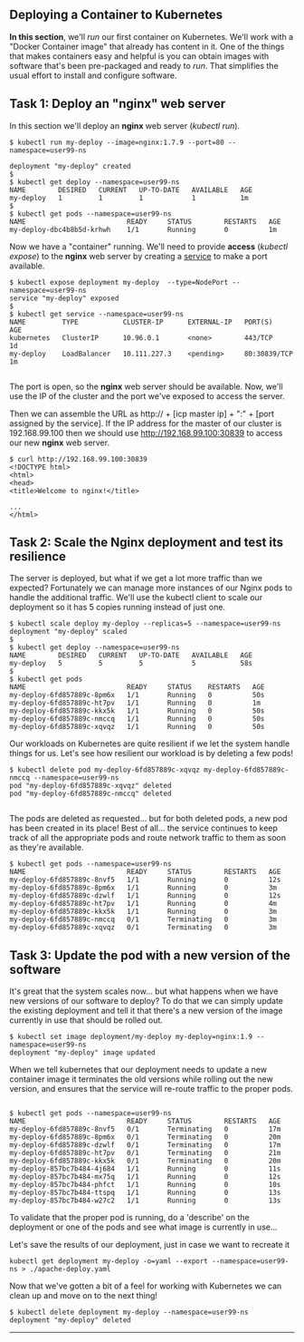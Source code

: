


## Deploying a Container to Kubernetes

**In this section**, we'll *run* our first container on Kubernetes. We'll work with a "Docker Container image" that already has content in it. One of the things that makes containers easy and helpful is you can obtain images with software that's been pre-packaged and ready to *run*. That simplifies the usual effort to install and configure software.



## Task 1: Deploy an "nginx" web server

In this section we'll deploy an **nginx** web server (*kubectl run*).


```
$ kubectl run my-deploy --image=nginx:1.7.9 --port=80 --namespace=user99-ns

deployment "my-deploy" created
$
$ kubectl get deploy --namespace=user99-ns
NAME        DESIRED   CURRENT   UP-TO-DATE   AVAILABLE   AGE
my-deploy   1         1         1            1           1m
$
$ kubectl get pods --namespace=user99-ns
NAME                         READY     STATUS        RESTARTS   AGE
my-deploy-dbc4b8b5d-krhwh    1/1       Running       0          1m

```

Now we have a "container" running.  We'll need to provide **access** (*kubectl expose*) to the **nginx** web server by creating a [service](https://kubernetes.io/docs/concepts/services-networking/service/) to make a port available.

```
$ kubectl expose deployment my-deploy  --type=NodePort --namespace=user99-ns
service "my-deploy" exposed
$
$ kubectl get service --namespace=user99-ns
NAME         TYPE           CLUSTER-IP      EXTERNAL-IP   PORT(S)          AGE
kubernetes   ClusterIP      10.96.0.1       <none>        443/TCP          1d
my-deploy    LoadBalancer   10.111.227.3    <pending>     80:30839/TCP     1m


```

The port is open, so the **nginx** web server should be available.  Now, we'll use the IP of the cluster and the port we've exposed to access the server.

Then we can assemble the URL as http:// + [icp master ip] + ":" + [port assigned by the service].
If the IP address for the master of our cluster is 192.168.99.100 then we should use http://192.168.99.100:30839 to access our new **nginx** web server.

```
$ curl http://192.168.99.100:30839
<!DOCTYPE html>
<html>
<head>
<title>Welcome to nginx!</title>

...
</html>
```

## Task 2: Scale the Nginx deployment and test its resilience

The server is deployed, but what if we get a lot more traffic than we expected? Fortunately we can manage more instances of our Nginx pods to handle the additional traffic. We'll use the kubectl client to scale our deployment so it has 5 copies running instead of just one.

```
$ kubectl scale deploy my-deploy --replicas=5 --namespace=user99-ns
deployment "my-deploy" scaled
$
$ kubectl get deploy --namespace=user99-ns
NAME        DESIRED   CURRENT   UP-TO-DATE   AVAILABLE   AGE
my-deploy   5         5         5            5           58s
$
$ kubectl get pods
NAME                         READY     STATUS    RESTARTS   AGE
my-deploy-6fd857889c-8pm6x   1/1       Running   0          50s
my-deploy-6fd857889c-ht7pv   1/1       Running   0          1m
my-deploy-6fd857889c-kkx5k   1/1       Running   0          50s
my-deploy-6fd857889c-nmccq   1/1       Running   0          50s
my-deploy-6fd857889c-xqvqz   1/1       Running   0          50s

```

Our workloads on Kubernetes are quite resilient if we let the system handle things for us. Let's see how resilient our workload is by deleting a few pods!

```
$ kubectl delete pod my-deploy-6fd857889c-xqvqz my-deploy-6fd857889c-nmccq --namespace=user99-ns
pod "my-deploy-6fd857889c-xqvqz" deleted
pod "my-deploy-6fd857889c-nmccq" deleted


```
The pods are deleted as requested... but for both deleted pods, a new pod has been created in its place! Best of all... the service continues to keep track of all the appropriate pods and route network traffic to them as soon as they're available.

```
$ kubectl get pods --namespace=user99-ns
NAME                         READY     STATUS        RESTARTS   AGE
my-deploy-6fd857889c-8nvf5   1/1       Running       0          12s
my-deploy-6fd857889c-8pm6x   1/1       Running       0          3m
my-deploy-6fd857889c-dzwlf   1/1       Running       0          12s
my-deploy-6fd857889c-ht7pv   1/1       Running       0          4m
my-deploy-6fd857889c-kkx5k   1/1       Running       0          3m
my-deploy-6fd857889c-nmccq   0/1       Terminating   0          3m
my-deploy-6fd857889c-xqvqz   0/1       Terminating   0          3m
```


## Task 3: Update the pod with a new version of the software

It's great that the system scales now... but what happens when we have new versions of our software to deploy? To do that we can simply update the existing deployment and tell it that there's a new version of the image currently in use that should be rolled out.  

```
$ kubectl set image deployment/my-deploy my-deploy=nginx:1.9 --namespace=user99-ns
deployment "my-deploy" image updated

```

When we tell kubernetes that our deployment needs to update a new container image it terminates the old versions while rolling out the new version, and ensures that the service will re-route traffic to the proper pods.

```

$ kubectl get pods --namespace=user99-ns
NAME                         READY     STATUS        RESTARTS   AGE
my-deploy-6fd857889c-8nvf5   0/1       Terminating   0          17m
my-deploy-6fd857889c-8pm6x   0/1       Terminating   0          20m
my-deploy-6fd857889c-dzwlf   0/1       Terminating   0          17m
my-deploy-6fd857889c-ht7pv   0/1       Terminating   0          21m
my-deploy-6fd857889c-kkx5k   0/1       Terminating   0          20m
my-deploy-857bc7b484-4j684   1/1       Running       0          11s
my-deploy-857bc7b484-mx75q   1/1       Running       0          12s
my-deploy-857bc7b484-phfct   1/1       Running       0          10s
my-deploy-857bc7b484-ttspq   1/1       Running       0          13s
my-deploy-857bc7b484-w27c2   1/1       Running       0          13s

```

To validate that the proper pod is running, do a 'describe' on the deployment or one of the pods and see what image is currently in use...

Let's save the results of our deployment, just in case we want to recreate it

```
kubectl get deployment my-deploy -o=yaml --export --namespace=user99-ns > ./apache-deploy.yaml
```

Now that we've gotten a bit of a feel for working with Kubernetes we can clean up and move on to the next thing!

```
$ kubectl delete deployment my-deploy --namespace=user99-ns
deployment "my-deploy" deleted

```



---

